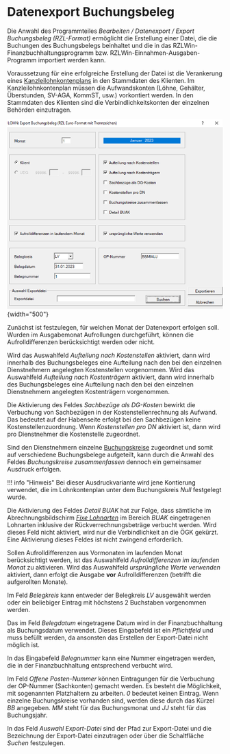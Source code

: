 # Datenexport Buchungsbeleg

Die Anwahl des Programmteiles *Bearbeiten / Datenexport / Export Buchungsbeleg (RZL-Format)* ermöglicht die Erstellung einer Datei, die die Buchungen des Buchungsbelegs beinhaltet und die in das RZLWin-Finanzbuchhaltungsprogramm bzw. RZLWin-Einnahmen-Ausgaben-Programm importiert werden kann.

Voraussetzung für eine erfolgreiche Erstellung der Datei ist die Verankerung eines [Kanzleilohnkontenplans](../LOHN/Klientenstammdaten/Stammdaten%20Klient/LA,%20Formeln,%20Texte,%20Kontenplan,%20Beiträge,%20Währung.md) in den Stammdaten des Klienten. Im Kanzleilohnkontenplan müssen die Aufwandskonten (Löhne, Gehälter, Überstunden, SV-AGA, KommST, usw.) vorkontiert werden. In den Stammdaten des Klienten sind die Verbindlichkeitskonten der einzelnen Behörden einzutragen.

![Image](<img/image298.png>){width="500"}

Zunächst ist festzulegen, für welchen Monat der Datenexport erfolgen soll. Wurden im Ausgabemonat Aufrollungen durchgeführt, können die Aufrolldifferenzen berücksichtigt werden oder nicht.

Wird das Auswahlfeld *Aufteilung nach Kostenstellen* aktiviert, dann wird innerhalb des Buchungsbeleges eine Aufteilung nach den bei den einzelnen Dienstnehmern angelegten Kostenstellen vorgenommen. Wird das Auswahlfeld *Aufteilung nach Kostenträgern* aktiviert, dann wird innerhalb des Buchungsbeleges eine Aufteilung nach den bei den einzelnen Dienstnehmern angelegten Kostenträgern vorgenommen.

Die Aktivierung des Feldes *Sachbezüge als DG-Kosten* bewirkt die Verbuchung von Sachbezügen in der Kostenstellenrechnung als Aufwand. Das bedeutet auf der Habenseite erfolgt bei den Sachbezügen keine Kostenstellenzuordnung. Wenn *Kostenstellen pro DN* aktiviert ist, dann wird pro Dienstnehmer die Kostenstelle zugeordnet.

Sind den Dienstnehmern einzelne [Buchungskreise](../LOHN/Abrechnungsbildschirme/Stammdaten%20Fristen.md) zugeordnet und somit auf verschiedene Buchungsbelege aufgeteilt, kann durch die Anwahl des Feldes *Buchungskreise zusammenfassen* dennoch ein gemeinsamer Ausdruck erfolgen.

!!! info "Hinweis"
    Bei dieser Ausdruckvariante wird jene Kontierung verwendet, die im Lohnkontenplan unter dem Buchungskreis *Null* festgelegt wurde.

Die Aktivierung des Feldes *Detail BUAK* hat zur Folge, dass sämtliche im Abrechnungsbildschirm [*Fixe Lohnarten*](../LOHN/Abrechnungsbildschirme/Fixe%20Lohnarten.md) im Bereich *BUAK* eingetragenen Lohnarten inklusive der Rückverrechnungsbeträge verbucht werden. Wird dieses Feld nicht aktiviert, wird nur die Verbindlichkeit an die ÖGK gekürzt. Eine Aktivierung dieses Feldes ist nicht zwingend erforderlich.

Sollen Aufrolldifferenzen aus Vormonaten im laufenden Monat berücksichtigt werden, ist das Auswahlfeld *Aufrolldifferenzen im laufenden Monat* zu aktivieren. Wird das Auswahlfeld *ursprüngliche Werte verwenden* aktiviert, dann erfolgt die Ausgabe **vor** Aufrolldifferenzen (betrifft die aufgerollten Monate).

Im Feld *Belegkreis* kann entweder der Belegkreis *LV* ausgewählt werden oder ein beliebiger Eintrag mit höchstens 2 Buchstaben vorgenommen werden.

Das im Feld *Belegdatum* eingetragene Datum wird in der Finanzbuchhaltung als Buchungsdatum verwendet. Dieses Eingabefeld ist ein *Pflichtfeld* und muss befüllt werden, da ansonsten das Erstellen der Export-Datei nicht möglich ist.

In das Eingabefeld *Belegnummer* kann eine Nummer eingetragen werden, die in der Finanz­buchhaltung entsprechend verbucht wird.

Im Feld *Offene Posten-Nummer* können Eintragungen für die Verbuchung der OP-Nummer (Sachkonten) gemacht werden. Es besteht die Möglichkeit, mit sogenannten Platzhaltern zu arbeiten. *0* bedeutet keinen Eintrag. Wenn einzelne Buchungskreise vorhanden sind, werden diese durch das Kürzel *BB* angegeben. *MM* steht für das Buchungsmonat und *JJ* steht für das Buchungsjahr.

In das Feld *Auswahl Export-Datei* sind der Pfad zur Export-Datei und die Bezeichnung der Export-Datei einzutragen oder über die Schaltfläche *Suchen* festzulegen.